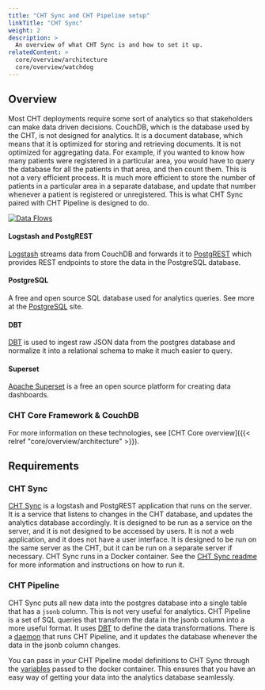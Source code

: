 ```yaml
---
title: "CHT Sync and CHT Pipeline setup"
linkTitle: "CHT Sync"
weight: 2
description: >
  An overview of what CHT Sync is and how to set it up.
relatedContent: >  
  core/overview/architecture
  core/overview/watchdog
---
```


## Overview

Most CHT deployments require some sort of analytics so that stakeholders can make data driven decisions. CouchDB, which is the database used by the CHT, is not designed for analytics. It is a document database, which means that it is optimized for storing and retrieving documents. It is not optimized for aggregating data. For example, if you wanted to know how many patients were registered in a particular area, you would have to query the database for all the patients in that area, and then count them. This is not a very efficient process. It is much more efficient to store the number of patients in a particular area in a separate database, and update that number whenever a patient is registered or unregistered. This is what CHT Sync paired with CHT Pipeline is designed to do.

<!-- make updates to this diagram on the google slides:            -->
<!-- https://docs.google.com/presentation/d/1j4jPsi-gHbiaLBfgYOyru1g_YV98PkBrx2zs7bwhoEQ/ -->
[![Data Flows](cht-sync.png)](cht-sync.png)

#### Logstash and PostgREST

[Logstash](https://www.elastic.co/logstash/) streams data from CouchDB and forwards it to [PostgREST](https://postgrest.org/en/stable/) which provides REST endpoints to store the data in the PostgreSQL database.

#### PostgreSQL

A free and open source SQL database used for analytics queries. See more at the [PostgreSQL](https://www.postgresql.org) site.

#### DBT

[DBT](https://www.getdbt.com/) is used to ingest raw JSON data from the postgres database and normalize it into a relational schema to make it much easier to query.

#### Superset

[Apache Superset](https://superset.apache.org/) is a free an open source platform for creating data dashboards.

### CHT Core Framework & CouchDB

For more information on these technologies, see [CHT Core overview]({{< relref "core/overview/architecture" >}}).

## Requirements

### CHT Sync

[CHT Sync](https://github.com/medic/cht-sync) is a logstash and PostgREST application that runs on the server. It is a service that listens to changes in the CHT database, and updates the analytics database accordingly. It is designed to be run as a service on the server, and it is not designed to be accessed by users. It is not a web application, and it does not have a user interface. It is designed to be run on the same server as the CHT, but it can be run on a separate server if necessary. CHT Sync runs in a Docker container. See the [CHT Sync readme](https://github.com/medic/cht-sync/blob/main/README.md) for more information and instructions on how to run it.

### CHT Pipeline

CHT Sync puts all new data into the postgres database into a single table that has a `jsonb` column. This is not very useful for analytics. CHT Pipeline is a set of SQL queries that transform the data in the jsonb column into a more useful format. It uses [DBT](https://www.getdbt.com/) to define the data transformations. There is a [daemon](https://github.com/medic/dataemon) that runs CHT Pipeline, and it updates the database whenever the data in the jsonb column changes. 

You can pass in your CHT Pipeline model definitions to CHT Sync through the [variables](https://github.com/medic/cht-sync/blob/main/docker-compose.postgres.yml#L13) passed to the docker container. This ensures that you have an easy way of getting your data into the analytics database seamlessly.

